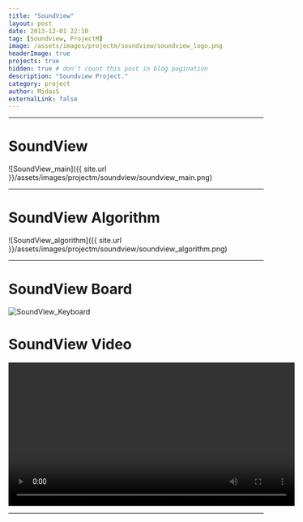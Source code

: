 ```yaml
---
title: "SoundView"
layout: post
date: 2013-12-01 22:10
tag: [Soundview, ProjectM]
image: /assets/images/projectm/soundview/soundview_logo.png
headerImage: true
projects: true
hidden: true # don't count this post in blog pagination
description: "Soundview Project."
category: project
author: MidasS
externalLink: false
---
```


---

# SoundView
![SoundView_main]({{ site.url }}/assets/images/projectm/soundview/soundview_main.png)

---

# SoundView Algorithm
![SoundView_algorithm]({{ site.url }}/assets/images/projectm/soundview/soundview_algorithm.png)

---

# SoundView Board
<img src="{{ site.url }}/assets/images/projectm/soundview/soundview_keyboard.png"  alt="SoundView_Keyboard" />

# SoundView Video
<video src="{{ site.url }}/assets/images/projectm/soundview/soundview_video.mp4" width="565" controls></video>

---


